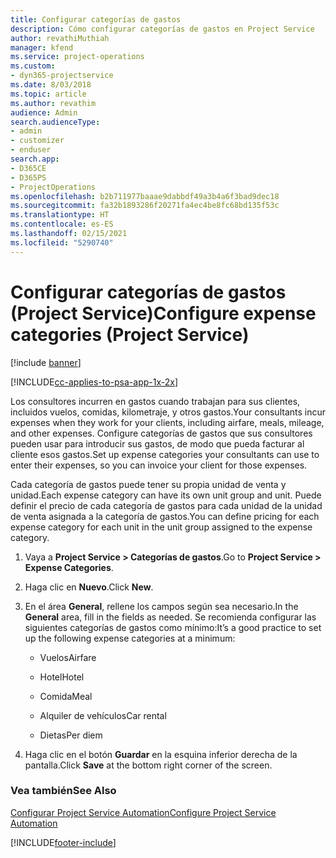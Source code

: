 ```yaml
---
title: Configurar categorías de gastos
description: Cómo configurar categorías de gastos en Project Service
author: revathiMuthiah
manager: kfend
ms.service: project-operations
ms.custom:
- dyn365-projectservice
ms.date: 8/03/2018
ms.topic: article
ms.author: revathim
audience: Admin
search.audienceType:
- admin
- customizer
- enduser
search.app:
- D365CE
- D365PS
- ProjectOperations
ms.openlocfilehash: b2b711977baaae9dabbdf49a3b4a6f3bad9dec18
ms.sourcegitcommit: fa32b1893286f20271fa4ec4be8fc68bd135f53c
ms.translationtype: HT
ms.contentlocale: es-ES
ms.lasthandoff: 02/15/2021
ms.locfileid: "5290740"
---
```

# <a name="configure-expense-categories-project-service"></a><span data-ttu-id="3808c-103">Configurar categorías de gastos (Project Service)</span><span class="sxs-lookup"><span data-stu-id="3808c-103">Configure expense categories (Project Service)</span></span>

[!include [banner](../includes/psa-now-project-operations.md)]

[!INCLUDE[cc-applies-to-psa-app-1x-2x](../includes/cc-applies-to-psa-app-1x-2x.md)]

<span data-ttu-id="3808c-104">Los consultores incurren en gastos cuando trabajan para sus clientes, incluidos vuelos, comidas, kilometraje, y otros gastos.</span><span class="sxs-lookup"><span data-stu-id="3808c-104">Your consultants incur expenses when they work for your clients, including airfare, meals, mileage, and other expenses.</span></span> <span data-ttu-id="3808c-105">Configure categorías de gastos que sus consultores pueden usar para introducir sus gastos, de modo que pueda facturar al cliente esos gastos.</span><span class="sxs-lookup"><span data-stu-id="3808c-105">Set up expense categories your consultants can use to enter their expenses, so you can invoice your client for those expenses.</span></span>  
  
<span data-ttu-id="3808c-106">Cada categoría de gastos puede tener su propia unidad de venta y unidad.</span><span class="sxs-lookup"><span data-stu-id="3808c-106">Each expense category can have its own unit group and unit.</span></span> <span data-ttu-id="3808c-107">Puede definir el precio de cada categoría de gastos para cada unidad de la unidad de venta asignada a la categoría de gastos.</span><span class="sxs-lookup"><span data-stu-id="3808c-107">You can define pricing for each expense category for each unit in the unit group assigned to the expense category.</span></span>  
  
1.  <span data-ttu-id="3808c-108">Vaya a **Project Service > Categorías de gastos**.</span><span class="sxs-lookup"><span data-stu-id="3808c-108">Go to **Project Service > Expense Categories**.</span></span>  
  
2.  <span data-ttu-id="3808c-109">Haga clic en **Nuevo**.</span><span class="sxs-lookup"><span data-stu-id="3808c-109">Click **New**.</span></span>  
  
3.  <span data-ttu-id="3808c-110">En el área **General**, rellene los campos según sea necesario.</span><span class="sxs-lookup"><span data-stu-id="3808c-110">In the **General** area, fill in the fields as needed.</span></span> <span data-ttu-id="3808c-111">Se recomienda configurar las siguientes categorías de gastos como mínimo:</span><span class="sxs-lookup"><span data-stu-id="3808c-111">It’s a good practice to set up the following expense categories at a minimum:</span></span>  
  
    -   <span data-ttu-id="3808c-112">Vuelos</span><span class="sxs-lookup"><span data-stu-id="3808c-112">Airfare</span></span>  
  
    -   <span data-ttu-id="3808c-113">Hotel</span><span class="sxs-lookup"><span data-stu-id="3808c-113">Hotel</span></span>  
  
    -   <span data-ttu-id="3808c-114">Comida</span><span class="sxs-lookup"><span data-stu-id="3808c-114">Meal</span></span>  
  
    -   <span data-ttu-id="3808c-115">Alquiler de vehículos</span><span class="sxs-lookup"><span data-stu-id="3808c-115">Car rental</span></span>  
  
    -   <span data-ttu-id="3808c-116">Dietas</span><span class="sxs-lookup"><span data-stu-id="3808c-116">Per diem</span></span>  
  
4.  <span data-ttu-id="3808c-117">Haga clic en el botón **Guardar** en la esquina inferior derecha de la pantalla.</span><span class="sxs-lookup"><span data-stu-id="3808c-117">Click **Save** at the bottom right corner of the screen.</span></span>  
  
### <a name="see-also"></a><span data-ttu-id="3808c-118">Vea también</span><span class="sxs-lookup"><span data-stu-id="3808c-118">See Also</span></span>  
 [<span data-ttu-id="3808c-119">Configurar Project Service Automation</span><span class="sxs-lookup"><span data-stu-id="3808c-119">Configure Project Service Automation</span></span>](../psa/configure.md)


[!INCLUDE[footer-include](../includes/footer-banner.md)]